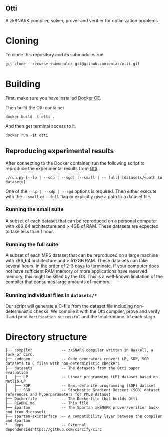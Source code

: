 Otti
------
A zkSNARK compiler, solver, prover and verifier for optimization problems.

# Cloning
To clone this repository and its submodules run
```
git clone --recurse-submodules git@github.com:eniac/otti.git
```

# Building
First, make sure you have installed [Docker CE](https://docs.docker.com/get-docker/).

Then build the Otti container
```
docker build -t otti .
```

And then get terminal access to it.
```
docker run -it otti
```

## Reproducing experimental results

After connecting to the Docker container, run the following script to reproduce the experimental results from [Otti](https://eprint.iacr.org/2021/1436).
```
./run.py [--lp | --sdp | --sgd] [--small | -- full] [datasets/<path to dataset>]
```

One of the `--lp | --sdp | --sgd` options is required. Then either execute with the `--small` or `--full` flag or
explicitly give a path to a dataset file.

### Running the small suite
A subset of each dataset that can be reproduced on a personal computer with x86_64 architecture and > 4GB of RAM.
These datasets are expected to take less than 1 hour.


### Running the full suite
A subset of each MPS dataset that can be reproduced on a large machine with x86_64 architecture and > 512GB RAM.
These datasets can take several hours, in the order of 2-3 days to terminate. If your computer does not have sufficient
RAM memory or more applications have reserved memory, this might be killed by the OS. This is a well-known limitation
of the compiler that consumes large amounts of memory.


### Running individual files in `datasets/*`
Our script will generate a C-file from the dataset file including non-deterministic checks. We
compile it with the Otti compiler, prove and verify it and print `Verification successful` and the total runtime.
of each stage.


# Directory structure
```
├── compiler             -- zkSNARK compiler written in Haskell, a fork of CirC.
├── codegen              -- Code generators convert LP, SDP, SGD datasets to C files with non-deterministic checkers
├── datasets             -- The datasets from the Otti paper evaluation
│   ├── LP               -- Linear programming (LP) dataset based on Netlib-LP
│   ├── SDP              -- Semi-definite programming (SDP) dataset
│   ├── SGD              -- Stochastic Gradient Descent (SGD) dataset references and hyperparameters for PMLB dataset
├── Dockerfile           -- The Dockerfile that builds Otti
├── README.md            -- This file
├── Spartan              -- The Spartan zkSNARK prover/verifier back-end from Microsoft
├── spartan-zkinterface  -- A compatibility layer between the compiler and Spartan
└── deps                 -- External dependensieshttps://github.com/circify/circ
```


